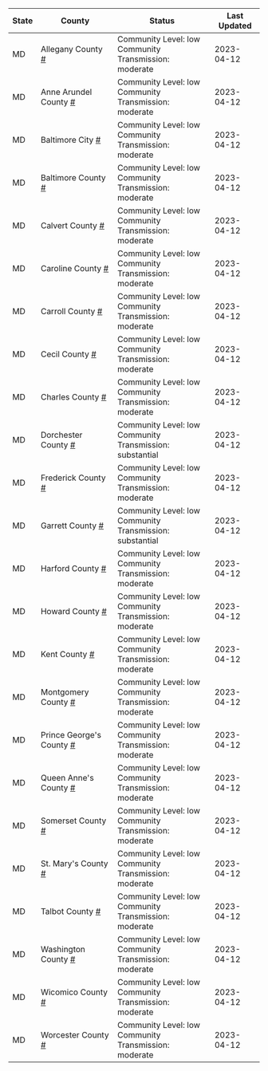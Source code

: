 State | County | Status | Last Updated
--- | --- | --- | --- 
MD | Allegany County <a href="#allegany_county">#</a> | <a name="allegany_county"></a>Community Level: low<br/>Community Transmission: moderate | 2023-04-12
MD | Anne Arundel County <a href="#anne_arundel_county">#</a> | <a name="anne_arundel_county"></a>Community Level: low<br/>Community Transmission: moderate | 2023-04-12
MD | Baltimore City <a href="#baltimore_city">#</a> | <a name="baltimore_city"></a>Community Level: low<br/>Community Transmission: moderate | 2023-04-12
MD | Baltimore County <a href="#baltimore_county">#</a> | <a name="baltimore_county"></a>Community Level: low<br/>Community Transmission: moderate | 2023-04-12
MD | Calvert County <a href="#calvert_county">#</a> | <a name="calvert_county"></a>Community Level: low<br/>Community Transmission: moderate | 2023-04-12
MD | Caroline County <a href="#caroline_county">#</a> | <a name="caroline_county"></a>Community Level: low<br/>Community Transmission: moderate | 2023-04-12
MD | Carroll County <a href="#carroll_county">#</a> | <a name="carroll_county"></a>Community Level: low<br/>Community Transmission: moderate | 2023-04-12
MD | Cecil County <a href="#cecil_county">#</a> | <a name="cecil_county"></a>Community Level: low<br/>Community Transmission: moderate | 2023-04-12
MD | Charles County <a href="#charles_county">#</a> | <a name="charles_county"></a>Community Level: low<br/>Community Transmission: moderate | 2023-04-12
MD | Dorchester County <a href="#dorchester_county">#</a> | <a name="dorchester_county"></a>Community Level: low<br/>Community Transmission: substantial | 2023-04-12
MD | Frederick County <a href="#frederick_county">#</a> | <a name="frederick_county"></a>Community Level: low<br/>Community Transmission: moderate | 2023-04-12
MD | Garrett County <a href="#garrett_county">#</a> | <a name="garrett_county"></a>Community Level: low<br/>Community Transmission: substantial | 2023-04-12
MD | Harford County <a href="#harford_county">#</a> | <a name="harford_county"></a>Community Level: low<br/>Community Transmission: moderate | 2023-04-12
MD | Howard County <a href="#howard_county">#</a> | <a name="howard_county"></a>Community Level: low<br/>Community Transmission: moderate | 2023-04-12
MD | Kent County <a href="#kent_county">#</a> | <a name="kent_county"></a>Community Level: low<br/>Community Transmission: moderate | 2023-04-12
MD | Montgomery County <a href="#montgomery_county">#</a> | <a name="montgomery_county"></a>Community Level: low<br/>Community Transmission: moderate | 2023-04-12
MD | Prince George's County <a href="#prince_george's_county">#</a> | <a name="prince_george's_county"></a>Community Level: low<br/>Community Transmission: moderate | 2023-04-12
MD | Queen Anne's County <a href="#queen_anne's_county">#</a> | <a name="queen_anne's_county"></a>Community Level: low<br/>Community Transmission: moderate | 2023-04-12
MD | Somerset County <a href="#somerset_county">#</a> | <a name="somerset_county"></a>Community Level: low<br/>Community Transmission: moderate | 2023-04-12
MD | St. Mary's County <a href="#st._mary's_county">#</a> | <a name="st._mary's_county"></a>Community Level: low<br/>Community Transmission: moderate | 2023-04-12
MD | Talbot County <a href="#talbot_county">#</a> | <a name="talbot_county"></a>Community Level: low<br/>Community Transmission: moderate | 2023-04-12
MD | Washington County <a href="#washington_county">#</a> | <a name="washington_county"></a>Community Level: low<br/>Community Transmission: moderate | 2023-04-12
MD | Wicomico County <a href="#wicomico_county">#</a> | <a name="wicomico_county"></a>Community Level: low<br/>Community Transmission: moderate | 2023-04-12
MD | Worcester County <a href="#worcester_county">#</a> | <a name="worcester_county"></a>Community Level: low<br/>Community Transmission: moderate | 2023-04-12
